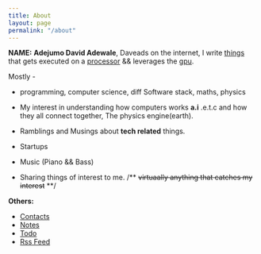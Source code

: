 ```yaml
---
title: About
layout: page
permalink: "/about"
---
```


**NAME:** <b>Adejumo David Adewale</b>, Daveads on the internet, I write [things](https://en.wikipedia.org/wiki/Computer_program) that gets executed on a [processor](https://en.wikipedia.org/wiki/Central_processing_unit) && leverages the [gpu](https://en.wikipedia.org/wiki/Graphics_processing_unit).
		
Mostly -
* programming, computer science, diff Software stack, maths, physics 

* My interest in understanding how computers works **a.i** .e.t.c and how they all connect together, The physics engine(earth).

* Ramblings and Musings about **tech related** things.

* Startups

* Music (Piano && Bass)

* Sharing things of interest to me.   /** <del>virtuaally anything that catches my interest</del> **/


**Others:**
* [Contacts](/contacts)
* [Notes](https://daveas.github.io/notes/) 
* [Todo](/todo.html)
* [Rss Feed](/feed.xml)
